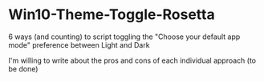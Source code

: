 # Win10-Theme-Toggle-Rosetta

6 ways (and counting) to script toggling the "Choose your default app mode" preference between Light and Dark

I'm willing to write about the pros and cons of each individual approach (to be done)
